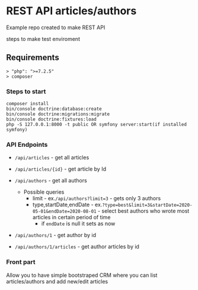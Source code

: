 # REST API articles/authors

Example repo created to make REST API

steps to make test enviroment

## Requirements
```
> "php": ">=7.2.5"
> composer
```

### Steps to start

```
composer install
bin/console doctrine:database:create
bin/console doctrine:migrations:migrate
bin/console doctrine:fixtures:load
php -S 127.0.0.1:8000 -t public OR symfony server:start(if installed symfony)
```

### API Endpoints

- ```/api/articles``` - get all articles
- ```/api/articles/{id}``` - get article by Id
- ```/api/authors``` - get all authors 
	- Possible queries
		- limit - ex.```/api/authors?limit=3``` - gets only 3 authors
		- type,startDate,endDate - 
			ex.```?type=best&limit=3&startDate=2020-05-01&endDate=2020-08-01``` - select best authors who wrote most articles in certain period of time
            - if ```endDate``` is null it sets as now
            
- ```/api/authors/1``` - get author by id
- ```/api/authors/1/articles``` - get author articles by id

### Front part

Allow you to have simple bootstraped CRM where you can list articles/authors and add new/edit articles